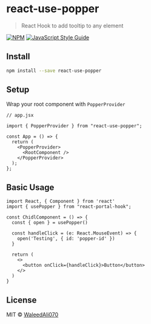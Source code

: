 # react-use-popper

> React Hook to add tooltip to any element

[![NPM](https://img.shields.io/npm/v/react-use-popper.svg)](https://www.npmjs.com/package/react-use-popper) [![JavaScript Style Guide](https://img.shields.io/badge/code_style-standard-brightgreen.svg)](https://standardjs.com)

## Install

```bash
npm install --save react-use-popper
```

## Setup
Wrap your root component with `PopperProvider`

```tsx
// app.jsx

import { PopperProvider } from "react-use-popper";

const App = () => {
  return (
    <PopperProvider>
      <RootComponent />
    </PopperProvider>
  );
};
```

## Basic Usage

```tsx
import React, { Component } from 'react'
import { usePopper } from "react-portal-hook";

const ChidlComponent = () => {
  const { open } = usePopper()

  const handleClick = (e: React.MouseEvent) => {
    open('Testing', { id: 'popper-id' })
  }

  return (
    <>
      <button onClick={handleClick}>Button</button>
    </>
  )
}
```

## License

MIT © [WaleedAli070](https://github.com/WaleedAli070)
